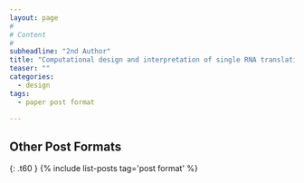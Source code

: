 ```yaml
---
layout: page
#
# Content
#
subheadline: "2nd Author"
title: "Computational design and interpretation of single RNA translation experiments"
teaser: ""
categories:
  - design
tags:
  - paper post format

---
```



## Other Post Formats
{: .t60 }
{% include list-posts tag='post format' %}
